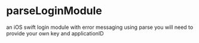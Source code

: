 # parseLoginModule
an iOS swift login module with error messaging using parse
you will need to provide your own key and applicationID
